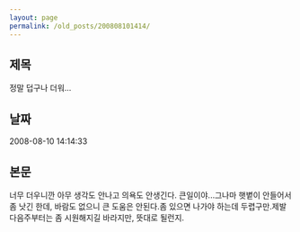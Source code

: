 ```yaml
---
layout: page
permalink: /old_posts/200808101414/
---
```


## 제목
정말 덥구나 더워...

## 날짜
2008-08-10 14:14:33

## 본문
너무 더우니깐 아무 생각도 안나고 의욕도 안생긴다. 큰일이야...그나마 햇볕이 안들어서 좀 낫긴 한데, 바람도 없으니 큰 도움은 안된다.좀 있으면 나가야 하는데 두렵구만.제발 다음주부터는 좀 시원해지길 바라지만, 뜻대로 될런지.